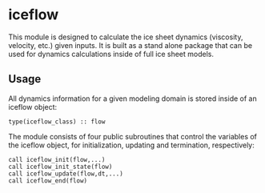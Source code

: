 # iceflow

This module is designed to calculate the ice sheet dynamics (viscosity, velocity, etc.)
given inputs. It is built as a stand alone package that can be used for dynamics
calculations inside of full ice sheet models. 

## Usage

All dynamics information for a given modeling domain is stored inside of 
an iceflow object: 

`type(iceflow_class) :: flow`

The module consists of four public subroutines that control the variables
of the iceflow object, for initialization, updating and termination, respectively: 
```
call iceflow_init(flow,...)
call iceflow_init_state(flow)
call iceflow_update(flow,dt,...)
call iceflow_end(flow)
```


 